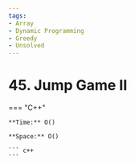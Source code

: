 ```yaml
---
tags:
- Array
- Dynamic Programming
- Greedy
- Unsolved
---
```



# 45. Jump Game II

=== "C++"

    **Time:** O()

    **Space:** O()

    ``` c++
    ```